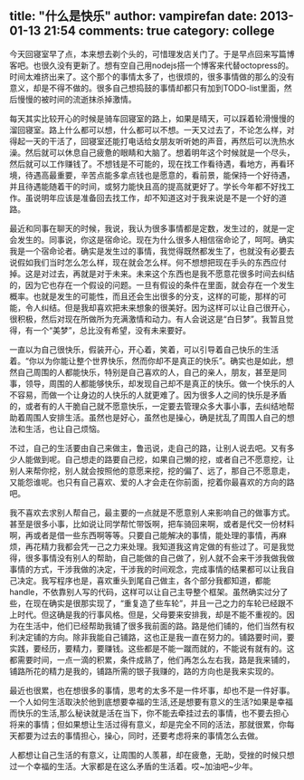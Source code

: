 title: "什么是快乐"
author: vampirefan
date: 2013-01-13 21:54
comments: true
category: college
--------------------

今天回寝室早了点，本来想去剃个头的，可惜理发店关门了。于是早点回来写篇博客吧。也很久没有更新了。想有空自己用nodejs搭一个博客来代替octopress的。时间太难挤出来了。这个那个的事情太多了，也很烦的，很多事情做的那么的没有意义，却是不得不做的。很多自己想捣鼓的事情却都只有加到TODO-list里面，然后慢慢的被时间的流逝抹杀掉激情。

<!-- more -->

每天其实比较开心的时候是骑车回寝室的路上，如果是晴天，可以踩着轮滑慢慢的溜回寝室。路上什么都可以想，什么都可以不想。一天又过去了，不论怎么样，对得起一天的干活了，回寝室还能打电话给女朋友听听她的声音，再然后可以洗热水澡。然后就可以休息自己疲惫的眼睛和大脑了。想着明年这个时候就是一个尽头，然后就可以工作赚钱了。不想钱是不可能的，现在找工作看待遇，看地方，再看环境，待遇高最重要，辛苦点能多拿点钱也是愿意的，看前景，能保持一个好待遇，并且待遇能随着干的时间，或努力能快且高的提高就更好了。学长今年都不好找工作。虽说明年应该是准备回去找工作，却不知道这对于我来说是不是一个好的道路。

最近和同事在聊天的时候，我说，我认为很多事情都是定数，发生过的，就是一定会发生的。同事说，你这是宿命论。现在为什么很多人相信宿命论了，呵呵。确实我是一个宿命论者。确实是发生过的事情，我觉得既然都发生了，也就没有必要去说假如我们当时怎么怎么样，现在就会怎么样。何不想想把现在手头的东西应付掉。这是对过去，再就是对于未来。未来这个东西也是我不愿意花很多时间去纠结的，因为它也存在一个假设的问题。一旦有假设的条件在里面，就会存在一个发生概率。也就是发生的可能性，而且还会生出很多的分支，这样的可能，那样的可能，令人纠结。但是我却喜欢把未来想象的很美好。因为这样可以让自己很开心，很积极，然后对现在所做所为充满激情和动力。有人会说这是“白日梦”。我暂且觉得，有一个“美梦”，总比没有希望，没有未来要好。

一直以为自己很快乐，假装开心，开心着，笑着，可以引导着自己快乐的生活着。“你以为你能让整个世界快乐，然而你却不是真正的快乐”。确实也是如此，想然自己周围的人都能快乐，特别是自己喜欢的人，自己的亲人，朋友，甚至是同事，领导，周围的人都能够快乐，却发现自己却不是真正的快乐。做一个快乐的人不容易，而做一个让身边的人快乐的人就更难了。因为很多人之间的快乐是矛盾的，或者有的人干脆自己就不愿意快乐，一定要去管理众多大事小事，去纠结地帮助着周围人安排生活。虽然也是好心，虽然也是操心，确是扰乱了周围人自己的想法和生活，也让自己烦恼。

不过，自己的生活要由自己来做主，鲁迅说，走自己的路，让别人说去吧。又有多少人能做到呢。自己想走的路要自己挖，如果自己懒的挖，或者自己不愿意挖，让别人来帮你挖，别人就会按照他的意愿来挖，挖的偏了、远了，那自己不愿意走，又能怨谁呢。也只有自己喜欢、爱的人才会走在你前面，挖着你最喜欢的方向的路吧。

我不喜欢去求别人帮自己，最主要的一点就是不愿意别人来影响自己的做事方式。甚至是很多小事，比如说让同学帮忙带饭啊，把车骑回来啊，或者是代交一份材料啊，再或者是借一些东西啊等等。只要自己能解决的事情，能处理的事情，再麻烦，再花精力我都会凭一己之力来处理。我知道我这肯定做的有些过了。可是我觉得，很多事情没有别人的帮助，自己能做的自己做了，别人就不会来干涉我做我做事情的方式，干涉我做的决定，干涉我的时间观念，完成事情的结果都可以让我自己决定。我写程序也是，喜欢重头到尾自己做主，各个部分我都知道，都能handle，不依靠别人写的代码，这样可以让自己主导整个框架。虽然确实过分了些，在现在确实是很那实现了，“重复造了些车轮”，并且一己之力的车轮已经跟不上时代。但这确是我的行事风格。但是，父母要来安排我，却是不能不重视的。因为在生活中，他们已经帮助我铺了很多我前面的路。路是他们铺的，他们当然有权利决定铺的方向。除非我能自己铺路，这也正是我一直在努力的。铺路要时间，要实践，要经历，要精力，要赚钱。这些都是不能一蹴而就的，不能说有就有的。这都需要时间，一点一滴的积累，条件成熟了，他们再怎么左右我，路是我来铺的，铺路所花的精力是我的，铺路所需的银子我赚的，路的方向也是我来实现的。

最近也很累，也在想很多的事情，思考的太多不是一件坏事，却也不是一件好事。一个人如何生活取決於他到底想要幸福的生活,还是想要有意义的生活?如果是幸福而快乐的生活,那么秘诀就是活在当下，你不能去牵挂过去的事情，也不要去担心将来的事情；但如果想让生活过得有意义，却是完全不同的活法，那就很累，你每天都要为过去的事情担心，操心，同时，还要考虑将来的事情怎么去做。

人都想让自己生活的有意义，让周围的人羡慕，却在疲惫，无助，受挫的时候只想过一个幸福的生活。大家都是在这么矛盾的生活着。哎~加油吧~少年。
